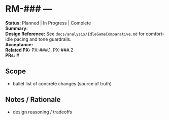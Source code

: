 # RM-### — <Feature Name>
**Status:** Planned | In Progress | Complete  
**Summary:** <one-paragraph goal tie-in to game>  
**Design Reference:** See `docs/analysis/IdleGameComparative.md` for comfort-idle pacing and tone guardrails.  
**Acceptance:** <bullet list>  
**Related PX:** PX-###.1, PX-###.2  
**PRs:** #<GitHub PR numbers when merged>

## Scope
- bullet list of concrete changes (source of truth)

## Notes / Rationale
- design reasoning / tradeoffs
